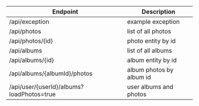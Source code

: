 **Endpoint**|**Description**
-----|-----
/api/exception                           |example exception       
/api/photos                              |list of all photos      
/api/photos/{id}                         |photo entity by id      
/api/albums                              |list of all albums      
/api/albums/{id}                         |album entity by id      
/api/albums/{albumId}/photos             |album photos by album id
/api/user/{userId}/albums?loadPhotos=true|user albums and photos  
